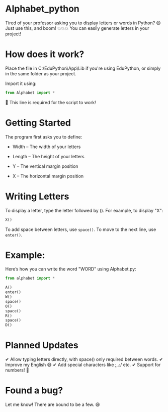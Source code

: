 # Alphabet_python
Tired of your professor asking you to display letters or words in Python? 😫
Just use this, and boom! 💥💥💥
You can easily generate letters in your project!

# How does it work?
Place the file in C:\EduPython\App\Lib if you're using EduPython, or simply in the same folder as your project.

Import it using:

```python
from Alphabet import *
```
💢 This line is required for the script to work!

# Getting Started
The program first asks you to define:

- Width – The width of your letters

- Length – The height of your letters

- Y – The vertical margin position

- X – The horizontal margin position

# Writing Letters
To display a letter, type the letter followed by ().
For example, to display "X":

```python
X()
```
To add space between letters, use ``space()``.
To move to the next line, use ``enter()``.

# Example:
Here’s how you can write the word "WORD" using Alphabet.py:

```python
from alphabet import *

A()
enter()
W()
space()
O()
space()
R()
space()
D()
```
# Planned Updates
✔ Allow typing letters directly, with space() only required between words.
✔ Improve my English 😅
✔ Add special characters like ;,.:/ etc.
✔ Support for numbers! 🎉

# Found a bug?
Let me know! There are bound to be a few. 😆
